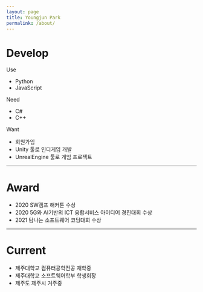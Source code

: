 ```yaml
---
layout: page
title: Youngjun Park
permalink: /about/
---
```


# Develop
Use
* Python
* JavaScript

Need
* C#
* C++

Want
* 회원가입 
* Unity 툴로 인디게임 개발
* UnrealEngine 툴로 게임 프로젝트

***
# Award
* 2020 SW캠프 해커톤 수상
* 2020 5G와 AI기반의 ICT 융합서비스 아이디어 경진대회 수상
* 2021 탐나는 소프트웨어 코딩대회 수상

***
# Current
* 제주대학교 컴퓨터공학전공 재학중
* 제주대학교 소프트웨어학부 학생회장    
* 제주도 제주시 거주중